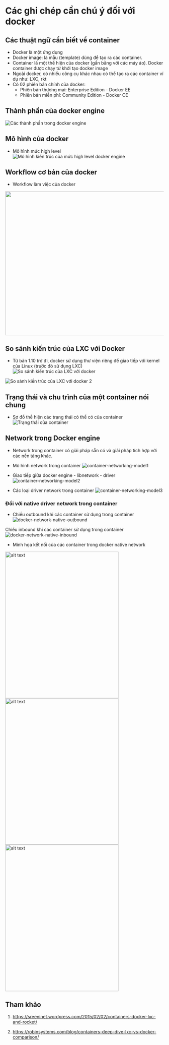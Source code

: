 # Các ghi chép cần chú ý đối với docker

## Các thuật ngữ cần biết về container

- Docker là một ứng dụng
- Docker image: là mẫu (template) dùng để tạo ra các container.
- Container là một thể hiện của docker (gần bằng với các máy ảo). Docker container được chạy từ khởi tạo docker image
- Ngoài docker, có nhiều công cụ khác nhau có thể tạo ra các container ví dụ như: LXC, rkt
- Có 02 phiên bản chính của docker: 
	- Phiên bản thương mại: Enterprise Edition - Docker EE 
	- Phiên bản miễn phí:  Community Edition - Docker CE

## Thành phần của docker engine
![Các thành phần trong docker engine](/images/engine-components-flow.png)

## Mô hình của docker
- Mô hình mức high level
![Mô hình kiến trúc của mức high level docker engine](/images/docker2.png)

## Workflow cơ bản của docker 

- Workflow làm việc của docker 
<img src="/images/docker-stages.png" align="center" width="775" height="457"> 


## So sánh kiến trúc của LXC với Docker
- Từ bản 1.10 trở đi, docker sử dụng thư viện riêng để giao tiếp với kernel của Linux (trước đó sử dụng LXC)
![So sánh kiến trúc của LXC với docker](/images/linux-vs-docker-comparison-architecture-docker-lxc.png)

![So sánh kiến trúc của LXC với docker 2](/images/linux-vs-docker-comparison-architecture-docker-lxc_2.png)

## Trạng thái và chu trình của một container nói chung
- Sơ đồ thể hiện các trạng thái có thể có của container
![Trạng thái của container](/images/docker-state.jpg)

## Network trong Docker engine 
- Network trong container có giải pháp sẵn có và giải pháp tích hợp với các nền tảng khác.

- Mô hình network trong container 
![container-networking-model1](/images/Container_Networking_Model1.png)

- Giao tiếp giữa docker engine - libnetwork - driver
![container-networking-model2](/images/Container_Networking_Model2.png)

- Các loại driver network trong container
![container-networking-model3](/images/docker-native-model2.jpg)

### Đối với native driver network trong container
- Chiều outbound khi các container sử dụng trong container
![docker-network-native-outbound](/images/docker-native-network4.jpg)

Chiều inbound khi các container sử dụng trong container
![docker-network-native-inbound](/images/docker-native-network5.jpg)


- Minh họa kết nối của các container trong docker native network
<img src="/images/docker-native-network1.jpg" alt="alt text" width="360" height="465"> 
<img src="/images/docker-native-network2.jpg" alt="alt text" width="360" height="465">
<img src="/images/docker-native-network3.jpg" alt="alt text" width="360" height="465">

## Tham khảo

1. https://sreeninet.wordpress.com/2015/02/02/containers-docker-lxc-and-rocket/

2. https://robinsystems.com/blog/containers-deep-dive-lxc-vs-docker-comparison/
